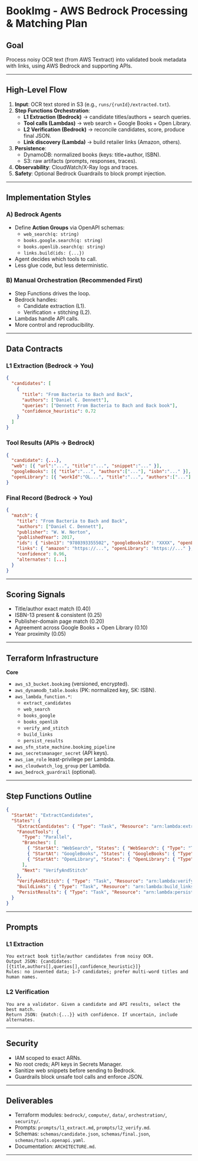 # BookImg - AWS Bedrock Processing & Matching Plan

## Goal
Process noisy OCR text (from AWS Textract) into validated book metadata with links, using AWS Bedrock and supporting APIs.

---

## High-Level Flow
1. **Input**: OCR text stored in S3 (e.g., `runs/{runId}/extracted.txt`).
2. **Step Functions Orchestration**:
   - **L1 Extraction (Bedrock)** → candidate titles/authors + search queries.
   - **Tool calls (Lambdas)** → web search + Google Books + Open Library.
   - **L2 Verification (Bedrock)** → reconcile candidates, score, produce final JSON.
   - **Link discovery (Lambda)** → build retailer links (Amazon, others).
3. **Persistence**:
   - DynamoDB: normalized books (keys: title+author, ISBN).
   - S3: raw artifacts (prompts, responses, traces).
4. **Observability**: CloudWatch/X-Ray logs and traces.
5. **Safety**: Optional Bedrock Guardrails to block prompt injection.

---

## Implementation Styles

### A) Bedrock Agents
- Define **Action Groups** via OpenAPI schemas:
  - `web_search(q: string)`
  - `books.google.search(q: string)`
  - `books.openlib.search(q: string)`
  - `links.build(ids: {...})`
- Agent decides which tools to call.
- Less glue code, but less deterministic.

### B) Manual Orchestration (Recommended First)
- Step Functions drives the loop.
- Bedrock handles:
  - Candidate extraction (L1).
  - Verification + stitching (L2).
- Lambdas handle API calls.
- More control and reproducibility.

---

## Data Contracts

### L1 Extraction (Bedrock → You)
```json
{
  "candidates": [
    {
      "title": "From Bacteria to Bach and Back",
      "authors": ["Daniel C. Dennett"],
      "queries": ["Dennett From Bacteria to Bach and Back book"],
      "confidence_heuristic": 0.72
    }
  ]
}
```

### Tool Results (APIs → Bedrock)
```json
{
  "candidate": {...},
  "web": [{ "url":"...", "title":"...", "snippet":"..." }],
  "googleBooks": [{ "title":"...", "authors":["..."], "isbn":"..." }],
  "openLibrary": [{ "workId":"OL...", "title":"...", "authors":["..."] }]
}
```

### Final Record (Bedrock → You)
```json
{
  "match": {
    "title": "From Bacteria to Bach and Back",
    "authors": ["Daniel C. Dennett"],
    "publisher": "W. W. Norton",
    "publishedYear": 2017,
    "ids": { "isbn13": "9780393355502", "googleBooksId": "XXXX", "openLibraryWorkId": "OLXXXXW" },
    "links": { "amazon": "https://...", "openLibrary": "https://..." },
    "confidence": 0.96,
    "alternates": [...]
  }
}
```

---

## Scoring Signals
- Title/author exact match (0.40)
- ISBN-13 present & consistent (0.25)
- Publisher-domain page match (0.20)
- Agreement across Google Books + Open Library (0.10)
- Year proximity (0.05)

---

## Terraform Infrastructure

**Core**
- `aws_s3_bucket.bookimg` (versioned, encrypted).
- `aws_dynamodb_table.books` (PK: normalized key, SK: ISBN).
- `aws_lambda_function.*`:
  - `extract_candidates`
  - `web_search`
  - `books_google`
  - `books_openlib`
  - `verify_and_stitch`
  - `build_links`
  - `persist_results`
- `aws_sfn_state_machine.bookimg_pipeline`
- `aws_secretsmanager_secret` (API keys).
- `aws_iam_role` least-privilege per Lambda.
- `aws_cloudwatch_log_group` per Lambda.
- `aws_bedrock_guardrail` (optional).

---

## Step Functions Outline
```json
{
  "StartAt": "ExtractCandidates",
  "States": {
    "ExtractCandidates": { "Type": "Task", "Resource": "arn:lambda:extract_candidates", "Next": "FanoutTools" },
    "FanoutTools": {
      "Type": "Parallel",
      "Branches": [
        { "StartAt": "WebSearch", "States": { "WebSearch": { "Type": "Task", "Resource": "arn:lambda:web_search", "End": true } } },
        { "StartAt": "GoogleBooks", "States": { "GoogleBooks": { "Type": "Task", "Resource": "arn:lambda:books_google", "End": true } } },
        { "StartAt": "OpenLibrary", "States": { "OpenLibrary": { "Type": "Task", "Resource": "arn:lambda:books_openlib", "End": true } } }
      ],
      "Next": "VerifyAndStitch"
    },
    "VerifyAndStitch": { "Type": "Task", "Resource": "arn:lambda:verify_and_stitch", "Next": "BuildLinks" },
    "BuildLinks": { "Type": "Task", "Resource": "arn:lambda:build_links", "Next": "PersistResults" },
    "PersistResults": { "Type": "Task", "Resource": "arn:lambda:persist_results", "End": true }
  }
}
```

---

## Prompts

### L1 Extraction
```
You extract book title/author candidates from noisy OCR.
Output JSON: {candidates:[{title,authors[],queries[],confidence_heuristic}]}
Rules: no invented data; 1–7 candidates; prefer multi-word titles and human names.
```

### L2 Verification
```
You are a validator. Given a candidate and API results, select the best match.
Return JSON: {match:{...}} with confidence. If uncertain, include alternates.
```

---

## Security
- IAM scoped to exact ARNs.
- No root creds; API keys in Secrets Manager.
- Sanitize web snippets before sending to Bedrock.
- Guardrails block unsafe tool calls and enforce JSON.

---

## Deliverables
- Terraform modules: `bedrock/`, `compute/`, `data/`, `orchestration/`, `security/`.
- Prompts: `prompts/l1_extract.md`, `prompts/l2_verify.md`.
- Schemas: `schemas/candidate.json`, `schemas/final.json`, `schemas/tools.openapi.yaml`.
- Documentation: `ARCHITECTURE.md`.

---
